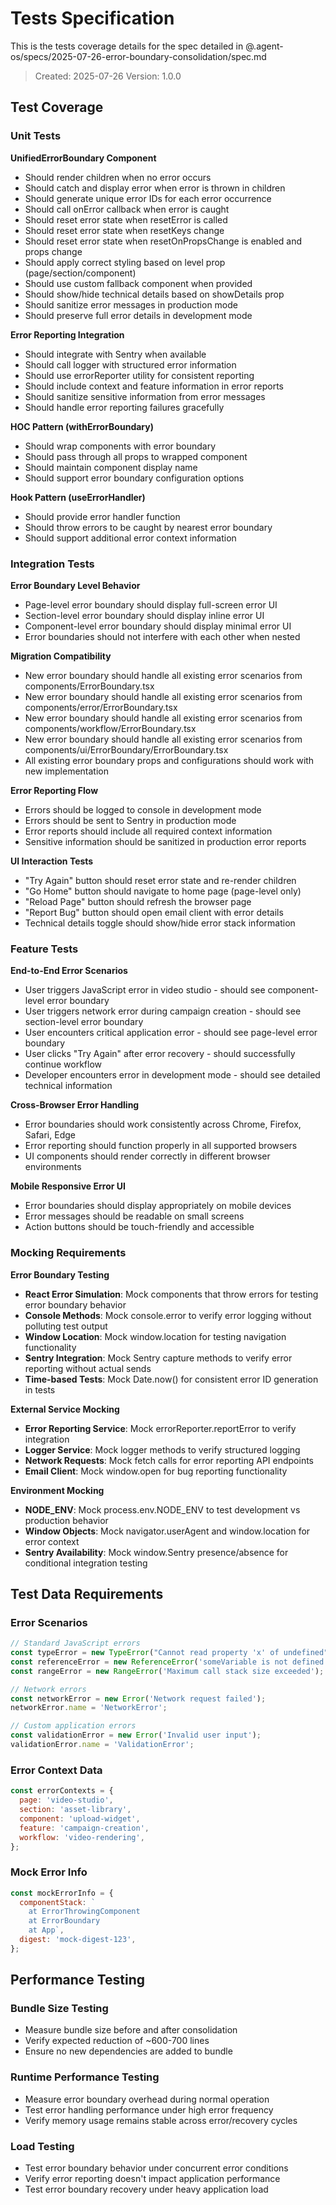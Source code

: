 # Tests Specification

This is the tests coverage details for the spec detailed in @.agent-os/specs/2025-07-26-error-boundary-consolidation/spec.md

> Created: 2025-07-26
> Version: 1.0.0

## Test Coverage

### Unit Tests

**UnifiedErrorBoundary Component**

- Should render children when no error occurs
- Should catch and display error when error is thrown in children
- Should generate unique error IDs for each error occurrence
- Should call onError callback when error is caught
- Should reset error state when resetError is called
- Should reset error state when resetKeys change
- Should reset error state when resetOnPropsChange is enabled and props change
- Should apply correct styling based on level prop (page/section/component)
- Should use custom fallback component when provided
- Should show/hide technical details based on showDetails prop
- Should sanitize error messages in production mode
- Should preserve full error details in development mode

**Error Reporting Integration**

- Should integrate with Sentry when available
- Should call logger with structured error information
- Should use errorReporter utility for consistent reporting
- Should include context and feature information in error reports
- Should sanitize sensitive information from error messages
- Should handle error reporting failures gracefully

**HOC Pattern (withErrorBoundary)**

- Should wrap components with error boundary
- Should pass through all props to wrapped component
- Should maintain component display name
- Should support error boundary configuration options

**Hook Pattern (useErrorHandler)**

- Should provide error handler function
- Should throw errors to be caught by nearest error boundary
- Should support additional error context information

### Integration Tests

**Error Boundary Level Behavior**

- Page-level error boundary should display full-screen error UI
- Section-level error boundary should display inline error UI
- Component-level error boundary should display minimal error UI
- Error boundaries should not interfere with each other when nested

**Migration Compatibility**

- New error boundary should handle all existing error scenarios from components/ErrorBoundary.tsx
- New error boundary should handle all existing error scenarios from components/error/ErrorBoundary.tsx
- New error boundary should handle all existing error scenarios from components/workflow/ErrorBoundary.tsx
- New error boundary should handle all existing error scenarios from components/ui/ErrorBoundary/ErrorBoundary.tsx
- All existing error boundary props and configurations should work with new implementation

**Error Reporting Flow**

- Errors should be logged to console in development mode
- Errors should be sent to Sentry in production mode
- Error reports should include all required context information
- Sensitive information should be sanitized in production error reports

**UI Interaction Tests**

- "Try Again" button should reset error state and re-render children
- "Go Home" button should navigate to home page (page-level only)
- "Reload Page" button should refresh the browser page
- "Report Bug" button should open email client with error details
- Technical details toggle should show/hide error stack information

### Feature Tests

**End-to-End Error Scenarios**

- User triggers JavaScript error in video studio - should see component-level error boundary
- User triggers network error during campaign creation - should see section-level error boundary
- User encounters critical application error - should see page-level error boundary
- User clicks "Try Again" after error recovery - should successfully continue workflow
- Developer encounters error in development mode - should see detailed technical information

**Cross-Browser Error Handling**

- Error boundaries should work consistently across Chrome, Firefox, Safari, Edge
- Error reporting should function properly in all supported browsers
- UI components should render correctly in different browser environments

**Mobile Responsive Error UI**

- Error boundaries should display appropriately on mobile devices
- Error messages should be readable on small screens
- Action buttons should be touch-friendly and accessible

### Mocking Requirements

**Error Boundary Testing**

- **React Error Simulation**: Mock components that throw errors for testing error boundary behavior
- **Console Methods**: Mock console.error to verify error logging without polluting test output
- **Window Location**: Mock window.location for testing navigation functionality
- **Sentry Integration**: Mock Sentry capture methods to verify error reporting without actual sends
- **Time-based Tests**: Mock Date.now() for consistent error ID generation in tests

**External Service Mocking**

- **Error Reporting Service**: Mock errorReporter.reportError to verify integration
- **Logger Service**: Mock logger methods to verify structured logging
- **Network Requests**: Mock fetch calls for error reporting API endpoints
- **Email Client**: Mock window.open for bug reporting functionality

**Environment Mocking**

- **NODE_ENV**: Mock process.env.NODE_ENV to test development vs production behavior
- **Window Objects**: Mock navigator.userAgent and window.location for error context
- **Sentry Availability**: Mock window.Sentry presence/absence for conditional integration testing

## Test Data Requirements

### Error Scenarios

```javascript
// Standard JavaScript errors
const typeError = new TypeError("Cannot read property 'x' of undefined");
const referenceError = new ReferenceError('someVariable is not defined');
const rangeError = new RangeError('Maximum call stack size exceeded');

// Network errors
const networkError = new Error('Network request failed');
networkError.name = 'NetworkError';

// Custom application errors
const validationError = new Error('Invalid user input');
validationError.name = 'ValidationError';
```

### Error Context Data

```javascript
const errorContexts = {
  page: 'video-studio',
  section: 'asset-library',
  component: 'upload-widget',
  feature: 'campaign-creation',
  workflow: 'video-rendering',
};
```

### Mock Error Info

```javascript
const mockErrorInfo = {
  componentStack: `
    at ErrorThrowingComponent
    at ErrorBoundary
    at App`,
  digest: 'mock-digest-123',
};
```

## Performance Testing

### Bundle Size Testing

- Measure bundle size before and after consolidation
- Verify expected reduction of ~600-700 lines
- Ensure no new dependencies are added to bundle

### Runtime Performance Testing

- Measure error boundary overhead during normal operation
- Test error handling performance under high error frequency
- Verify memory usage remains stable across error/recovery cycles

### Load Testing

- Test error boundary behavior under concurrent error conditions
- Verify error reporting doesn't impact application performance
- Test error boundary recovery under heavy application load
